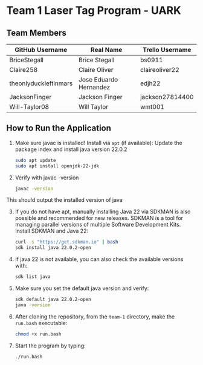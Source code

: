 # Team 1 Laser Tag Program - UARK

## Team Members
| GitHub Username                  | Real Name                | Trello Username   |
|----------------------------------|-------------------------|-------------------|
| BriceStegall                     | Brice Stegall           | bs0911            |
| Claire258                        | Claire Oliver           | claireoliver22    |
| theonlyduckleftinmars            | Jose Eduardo Hernandez  | edjh22            |
| JacksonFinger                    | Jackson Finger          | jackson27814400    |
| Will-Taylor08                    | Will Taylor             | wmt001            |

## How to Run the Application
1. Make sure javac is installed!
   Install via `apt` (if available):
   Update the package index and install java version 22.0.2
   ```bash
   sudo apt update
   sudo apt install openjdk-22-jdk
2. Verify with javac -version
   ```bash
   javac -version

This should output the installed version of java

3. If you do not have apt, manually installing Java 22 via SDKMAN is also possible and recommended for new releases. SDKMAN is a tool for managing parallel versions of multiple Software Development Kits.
Install SDKMAN and Java 22:
   ```bash
   curl -s "https://get.sdkman.io" | bash
   sdk install java 22.0.2-open

4. If java 22 is not available, you can also check the available versions with:

   ```bash
   sdk list java

5. Make sure you set the default java version and verify:

   ```bash
   sdk default java 22.0.2-open
   java -version
   
6. After cloning the repository, from the `team-1` directory, make the `run.bash` executable:
   ```bash
   chmod +x run.bash
7. Start the program by typing:
   ```bash
   ./run.bash
